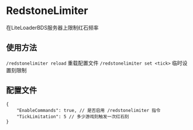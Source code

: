 # RedstoneLimiter

在LiteLoaderBDS服务器上限制红石频率

## 使用方法

`/redstonelimiter reload` 重载配置文件
`/redstonelimiter set <tick>` 临时设置刻限制

## 配置文件

```jsonc
{
    "EnableCommands": true, // 是否启用 /redstonelimiter 指令
    "TickLimitation": 5 // 多少游戏刻触发一次红石刻
}
```